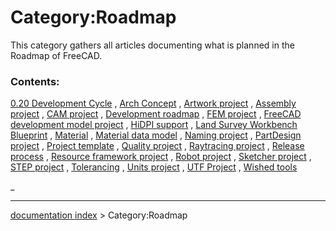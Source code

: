 # Category:Roadmap
This category gathers all articles documenting what is planned in the Roadmap of FreeCAD.

### Contents:

[0.20 Development Cycle](0.20_Development_Cycle.md) , [Arch Concept](Arch_Concept.md) , [Artwork project](Artwork_project.md) , [Assembly project](Assembly_project.md) , [CAM project](CAM_project.md) , [Development roadmap](Development_roadmap.md) , [FEM project](FEM_project.md) , [FreeCAD development model project](FreeCAD_development_model_project.md) , [HiDPI support](HiDPI_support.md) , [Land Survey Workbench Blueprint](Land_Survey_Workbench_Blueprint.md) , [Material](Material.md) , [Material data model](Material_data_model.md) , [Naming project](Naming_project.md) , [PartDesign project](PartDesign_project.md) , [Project template](Project_template.md) , [Quality project](Quality_project.md) , [Raytracing project](Raytracing_project.md) , [Release process](Release_process.md) , [Resource framework project](Resource_framework_project.md) , [Robot project](Robot_project.md) , [Sketcher project](Sketcher_project.md) , [STEP project](STEP_project.md) , [Tolerancing](Tolerancing.md) , [Units project](Units_project.md) , [UTF Project](UTF_Project.md) , [Wished tools](Wished_tools.md)

_

---
[documentation index](../README.md) > Category:Roadmap
